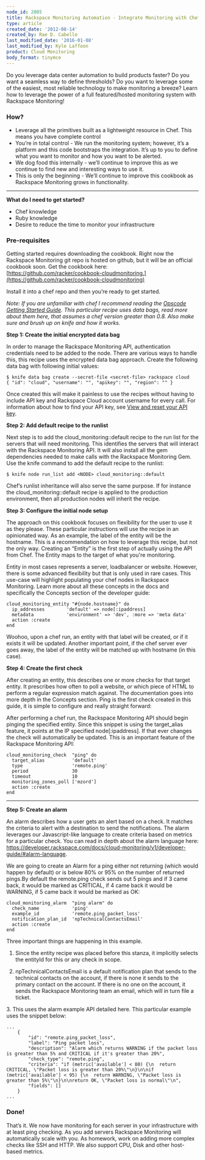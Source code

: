 ```yaml
---
node_id: 2005
title: Rackspace Monitoring Automation - Integrate Monitoring with Chef
type: article
created_date: '2012-08-14'
created_by: Rae D. Cabello
last_modified_date: '2016-01-08'
last_modified_by: Kyle Laffoon
product: Cloud Monitoring
body_format: tinymce
---
```


Do you leverage data center automation to build products faster? Do you
want a seamless way to define thresholds? Do you want to leverage some
of the easiest, most reliable technology to make monitoring a
breeze? Learn how to leverage the power of a full featured/hosted
monitoring system with Rackspace Monitoring!

### How?

-   Leverage all the primitives built as a lightweight resource in Chef.
     This means you have complete control
-   You&rsquo;re in total control - We run the monitoring system; however,
    it&rsquo;s a platform and this code bootstraps the integration. It&rsquo;s up to
    you to define what you want to monitor and how you want to
    be alerted.
-   We dog food this internally - we&rsquo;ll continue to improve this as we
    continue to find new and interesting ways to use it.
-   This is only the beginning - We&rsquo;ll continue to improve this cookbook
    as Rackspace Monitoring grows in functionality.

** **

**What do I need to get started?**

-   Chef knowledge
-   Ruby knowledge
-   Desire to reduce the time to monitor your infrastructure



### Pre-requisites

Getting started requires downloading the cookbook. Right now the
Rackspace Monitoring git repo is hosted on github, but it will be an
official cookbook soon. Get the cookbook here:
[https://github.com/racker/cookbook-cloudmonitoring.](https://github.com/racker/cookbook-cloudmonitoring)

Install it into a chef repo and then you&rsquo;re ready to get started.

*Note: If you are unfamiliar with chef I recommend reading the [Opscode
Getting Started Guide](http://docs.opscode.com/#getting-started%20).
 This particular recipe uses data bags, read more about them here, that
assumes a chef version greater than 0.8.  Also make sure and brush up on
knife and how it works.*



**Step 1: Create the initial encrypted data bag**

In order to manage the Rackspace Monitoring API, authentication
credentials need to be added to the node. There are various ways to
handle this, this recipe uses the encrypted data bag approach. Create
the following data bag with following initial values:

    $ knife data bag create --secret-file <secret-file> rackspace cloud
    { "id": "cloud", "username": "", "apikey": "", "region": "" }

Once created this will make it painless to use the recipes without
having to include API key and Rackspace Cloud account username for every
call. For information about how to find your API key, see [View and
reset your API
key](/howto/view-and-reset-your-api-key).

**Step 2: Add default recipe to the runlist**

Next step is to add the cloud\_monitoring::default recipe to the run
list for the servers that will need monitoring. This identifies the
servers that will interact with the Rackspace Monitoring API. It will
also install all the gem dependencies needed to make calls with the
Rackspace Monitoring Gem. Use the knife command to add the default
recipe to the runlist:

    $ knife node run_list add <NODE> cloud_monitoring::default

Chef&rsquo;s runlist inheritance will also serve the same purpose.  If for
instance the cloud\_monitoring::default recipe is applied to the
production environment, then all production nodes will inherit the
recipe.



**Step 3: Configure the initial node setup**

The approach on this cookbook focuses on flexibility for the user to use
it as they please. These particular instructions will use the recipe in
an opinionated way. As an example, the label of the entity will be the
hostname. This is a recommendation on how to leverage this recipe, but
not the only way. Creating an &ldquo;Entity&rdquo; is the first step of actually
using the API from Chef. The Entity maps to the target of what you're
monitoring.

Entity in most cases represents a server, loadbalancer or website.
However, there is some advanced flexibility but that is only used in
rare cases. This use-case will highlight populating your chef nodes in
Rackspace Monitoring. Learn more about all these concepts in the docs
and specifically the Concepts section of the developer guide:

    cloud_monitoring_entity "#{node.hostname}" do
      ip_addresses        'default' => node[:ipaddress]
      metadata            'environment' => 'dev', :more => 'meta data'
      action :create
    end

Woohoo, upon a chef run, an entity with that label will be created, or
if it exists it will be updated.  Another important point, if the chef
server ever goes away, the label of the entity will be matched up with
hostname (in this case).



**Step 4: Create the first check**

After creating an entity, this describes one or more checks for that
target entity. It prescribes how often to poll a website, or which piece
of HTML to perform a regular expression match against. The documentation
goes into more depth in the Concepts section. Ping is the first check
created in this guide, it is simple to configure and really straight
forward:

After performing a chef run, the Rackspace Monitoring API should begin
pinging the specified entity. Since this snippet is using the
target\_alias feature, it points at the IP specified node\[:ipaddress\].
If that ever changes the check will automatically be updated. This is an
important feature of the Rackspace Monitoring API:

    cloud_monitoring_check  "ping" do
      target_alias          'default'
      type                  'remote.ping'
      period                30
      timeout               10
      monitoring_zones_poll ['mzord']
      action :create
    end

** **

**Step 5: Create an alarm**

An alarm describes how a user gets an alert based on a check.  It
matches the criteria to alert with a destination to send the
notifications. The alarm leverages our Javascript-like language to
create criteria based on metrics for a particular check. You can read in
depth about the alarm language here:
<https://developer.rackspace.com/docs/cloud-monitoring/v1/developer-guide/#alarm-language>.

We are going to create an Alarm for a ping either not returning (which
would happen by default) or is below 80% or 95% on the number of
returned pings.By default the remote.ping check sends out 5 pings and if
3 came back, it would be marked as CRITICAL, if 4 came back it would be
WARNING, if 5 came back it would be marked as OK:

    cloud_monitoring_alarm  "ping alarm" do
      check_name            'ping'
      example_id            'remote.ping_packet_loss'
      notification_plan_id  'npTechnicalContactsEmail'
      action :create
    end

Three important things are happening in this example.

1. Since the entity recipe was placed before this stanza, it implicitly
selects the entityId for this or any check in scope.

2. npTechnicalContactsEmail is a default notification plan that sends to
the technical contacts on the account, if there is none it sends to the
primary contact on the account. If there is no one on the account, it
sends the Rackspace Monitoring team an email, which will in turn file a
ticket.

3\. This uses the alarm example API detailed here. This particular
example uses the snippet below:

    ...
        {
            "id": "remote.ping_packet_loss",
            "label": "Ping packet loss",
            "description": "Alarm which returns WARNING if the packet loss is greater than 5% and CRITICAL if it's greater than 20%",
            "check_type": "remote.ping",
            "criteria": "if (metric['available'] < 80) {\n  return CRITICAL, \"Packet loss is greater than 20%\"\n}\n\nif (metric['available'] < 95) {\n  return WARNING, \"Packet loss is greater than 5%\"\n}\n\nreturn OK, \"Packet loss is normal\"\n",
            "fields": []
        }
    ...

###

### Done!

That&rsquo;s it. We now have monitoring for each server in your infrastructure
with at least ping checking. As you add servers Rackspace Monitoring
will automatically scale with you. As homework, work on adding more
complex checks like SSH and HTTP. We also support CPU, Disk and other
host-based metrics.

